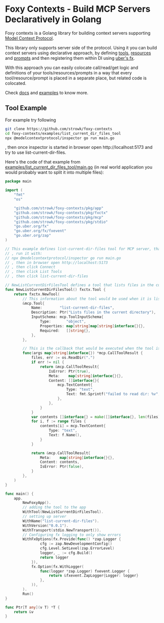 # Foxy Contexts - Build MCP Servers Declaratively in Golang

Foxy contexts is a Golang library for building context servers supporting [Model Context Protocol](https://modelcontextprotocol.io/).

This library only supports server side of the protocol. Using it you can build context servers using declarative approach, by defining [tools](https://modelcontextprotocol.io/docs/concepts/tools), [resources](https://modelcontextprotocol.io/docs/concepts/resources) and [prompts](https://modelcontextprotocol.io/docs/concepts/prompts) and then registering them within DI using [uber's fx](https://github.com/uber-go/fx).

With this approach you can easily colocate call/read/get logic and definitions of your tools/resources/prompts in a way that every tool/resource/prompt is placed in a separate place, but related code is colocated.

Check [docs](https://foxy-contexts.str4.io/) and [examples](https://github.com/strowk/foxy-contexts/tree/main/examples) to know more.

## Tool Example

For example try following

```bash
git clone https://github.com/strowk/foxy-contexts
cd foxy-contexts/examples/list_current_dir_files_tool
npx @modelcontextprotocol/inspector go run main.go
```
, then once inspector is started in browser open http://localhost:5173 and try to use list-current-dir-files.

Here's the code of that example from [examples/list_current_dir_files_tool/main.go](https://github.com/strowk/foxy-contexts/blob/main/examples/list_current_dir_files_tool/main.go) (in real world application you would probably want to split it into multiple files):


```go
package main

import (
	"fmt"
	"os"

	"github.com/strowk/foxy-contexts/pkg/app"
	"github.com/strowk/foxy-contexts/pkg/fxctx"
	"github.com/strowk/foxy-contexts/pkg/mcp"
	"github.com/strowk/foxy-contexts/pkg/stdio"
	"go.uber.org/fx"
	"go.uber.org/fx/fxevent"
	"go.uber.org/zap"
)

// This example defines list-current-dir-files tool for MCP server, that prints files in the current directory
// , run it with:
// npx @modelcontextprotocol/inspector go run main.go
// , then in browser open http://localhost:5173
// , then click Connect
// , then click List Tools
// , then click list-current-dir-files

// NewListCurrentDirFilesTool defines a tool that lists files in the current directory
func NewListCurrentDirFilesTool() fxctx.Tool {
	return fxctx.NewTool(
		// This information about the tool would be used when it is listed:
		&mcp.Tool{
			Name:        "list-current-dir-files",
			Description: Ptr("Lists files in the current directory"),
			InputSchema: mcp.ToolInputSchema{
				Type:       "object",
				Properties: map[string]map[string]interface{}{},
				Required:   []string{},
			},
		},

		// This is the callback that would be executed when the tool is called:
		func(args map[string]interface{}) *mcp.CallToolResult {
			files, err := os.ReadDir(".")
			if err != nil {
				return &mcp.CallToolResult{
					IsError: Ptr(true),
					Meta:    map[string]interface{}{},
					Content: []interface{}{
						mcp.TextContent{
							Type: "text",
							Text: fmt.Sprintf("failed to read dir: %v", err),
						},
					},
				}
			}
			var contents []interface{} = make([]interface{}, len(files))
			for i, f := range files {
				contents[i] = mcp.TextContent{
					Type: "text",
					Text: f.Name(),
				}
			}

			return &mcp.CallToolResult{
				Meta:    map[string]interface{}{},
				Content: contents,
				IsError: Ptr(false),
			}
		},
	)
}

func main() {
	app.
		NewFoxyApp().
		// adding the tool to the app
		WithTool(NewListCurrentDirFilesTool).
		// setting up server
		WithName("list-current-dir-files").
		WithVersion("0.0.1").
		WithTransport(stdio.NewTransport()).
		// Configuring fx logging to only show errors
		WithFxOptions(fx.Provide(func() *zap.Logger {
				cfg := zap.NewDevelopmentConfig()
				cfg.Level.SetLevel(zap.ErrorLevel)
				logger, _ := cfg.Build()
				return logger
			}),
			fx.Option(fx.WithLogger(
				func(logger *zap.Logger) fxevent.Logger {
					return &fxevent.ZapLogger{Logger: logger}
				},
			)),
		).
		Run()
}

func Ptr[T any](v T) *T {
	return &v
}

```

